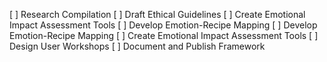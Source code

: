 [ ] Research Compilation
[ ] Draft Ethical Guidelines
[ ] Create Emotional Impact Assessment Tools
[ ] Develop Emotion-Recipe Mapping
[ ] Develop Emotion-Recipe Mapping
[ ] Create Emotional Impact Assessment Tools
[ ] Design User Workshops
[ ] Document and Publish Framework